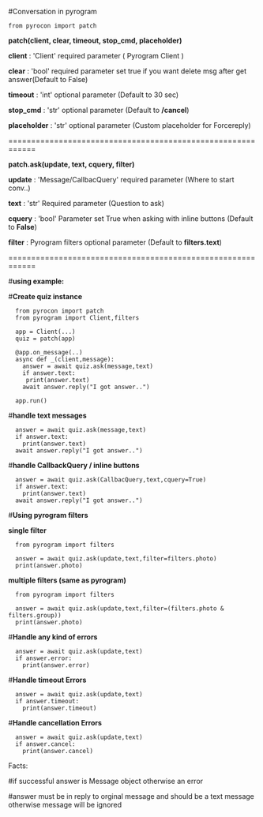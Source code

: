 #Conversation in pyrogram 

```from pyrocon import patch```

 **patch(client, clear, timeout, stop_cmd, placeholder)**


__client__ : 'Client' required parameter ( Pyrogram Client )

__clear__ : 'bool' required parameter set true if you want delete msg after get answer(Default to False)

__timeout__ : 'int' optional parameter (Default to 30 sec)

__stop_cmd__ : 'str' optional parameter (Default to __/cancel__)

__placeholder__ : 'str' optional parameter (Custom placeholder for Forcereply)


============================================================


 **patch.ask(update, text, cquery, filter)**


__update__ : 'Message/CallbacQuery' required parameter (Where to start conv..)

__text__ : 'str' Required parameter (Question to ask)

__cquery__ : 'bool' Parameter set True when asking with inline buttons (Default to __False__)

__filter__ : Pyrogram filters optional parameter (Default to __filters.text__)


============================================================


#**using example:**

#**Create quiz instance**
```
  from pyrocon import patch
  from pyrogram import Client,filters
  
  app = Client(...)
  quiz = patch(app)

  @app.on_message(..)  
  async def _(client,message):
    answer = await quiz.ask(message,text)
    if answer.text:
     print(answer.text)
    await answer.reply("I got answer..")

  app.run()
```


#**handle text messages**

```
  answer = await quiz.ask(message,text)
  if answer.text:
    print(answer.text)
  await answer.reply("I got answer..")
  ```

#**handle CallbackQuery / inline buttons**

```
  answer = await quiz.ask(CallbacQuery,text,cquery=True)
  if answer.text:
    print(answer.text)
  await answer.reply("I got answer..")
  ```

#**Using pyrogram filters**

 __single filter__ 

```
  from pyrogram import filters

  answer = await quiz.ask(update,text,filter=filters.photo)
  print(answer.photo)

  ```
 __multiple filters (same as pyrogram)__

```
  from pyrogram import filters

  answer = await quiz.ask(update,text,filter=(filters.photo & filters.group))
  print(answer.photo)

  ```


#**Handle any kind of errors**

```
  answer = await quiz.ask(update,text)
  if answer.error:
    print(answer.error)
  ```

#**Handle timeout Errors**

```
  answer = await quiz.ask(update,text)
  if answer.timeout:
    print(answer.timeout)
  ```

#**Handle cancellation Errors**

```
  answer = await quiz.ask(update,text)
  if answer.cancel:
    print(answer.cancel)
  ```

Facts:

#if successful answer is Message object otherwise an error

#answer must be in reply to orginal message and should be a text message otherwise message will be ignored 

